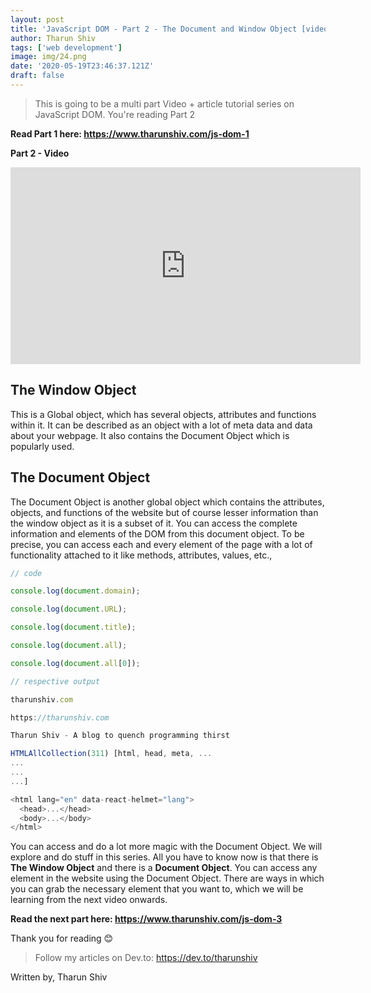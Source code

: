 ```yaml
---
layout: post
title: 'JavaScript DOM - Part 2 - The Document and Window Object [video + article]'
author: Tharun Shiv
tags: ['web development']
image: img/24.png
date: '2020-05-19T23:46:37.121Z'
draft: false
---
```


> This is going to be a multi part Video + article tutorial series on JavaScript DOM. You're reading Part 2

**Read Part 1 here: https://www.tharunshiv.com/js-dom-1**

**Part 2 - Video**

<iframe width="560" height="315" src="https://www.youtube.com/embed/0VKqXwgqpf8" frameborder="0" allow="accelerometer; autoplay; encrypted-media; gyroscope; picture-in-picture" allowfullscreen></iframe>

## The Window Object

This is a Global object, which has several objects, attributes and functions within it. It can be described as an object with a lot of meta data and data about your webpage. It also contains the Document Object which is popularly used.

## The Document Object

The Document Object is another global object which contains the attributes, objects, and functions of the website but of course lesser information than the window object as it is a subset of it.
You can access the complete information and elements of the DOM from this document object. To be precise, you can access each and every element of the page with a lot of functionality attached to it like methods, attributes, values, etc.,

```javascript
// code

console.log(document.domain);

console.log(document.URL);

console.log(document.title);

console.log(document.all);

console.log(document.all[0]);
```

```javascript
// respective output

tharunshiv.com

https://tharunshiv.com

Tharun Shiv - A blog to quench programming thirst

HTMLAllCollection(311) [html, head, meta, ...
...
...
...]

<html lang="en" data-react-helmet="lang">
  <head>...</head>
  <body>...</body>
</html>

```

You can access and do a lot more magic with the Document Object. We will explore and do stuff in this series. All you have to know now is that there is **The Window Object** and there is a **Document Object**. You can access any element in the website using the Document Object. There are ways in which you can grab the necessary element that you want to, which we will be learning from the next video onwards.

**Read the next part here: https://www.tharunshiv.com/js-dom-3**

Thank you for reading 😊

> Follow my articles on Dev.to: https://dev.to/tharunshiv

Written by,
Tharun Shiv
